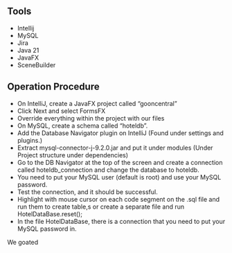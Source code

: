 ## Tools
* Intellij
* MySQL
* Jira
* Java 21
* JavaFX
* SceneBuilder


## Operation Procedure
* On IntelliJ, create a JavaFX project called “gooncentral”
* Click Next and select FormsFX
* Override everything within the project with our files
* On MySQL, create a schema called “hoteldb”.
* Add the Database Navigator plugin on IntelliJ (Found under settings and plugins.)
* Extract mysql-connector-j-9.2.0.jar and put it under modules (Under Project structure under dependencies)
* Go to the DB Navigator at the top of the screen and create a connection called hoteldb_connection and change the database to hoteldb.
* You need to put your MySQL user (default is root) and use your MySQL password.
* Test the connection, and it should be successful.
* Highlight with mouse cursor on each code segment on the .sql file and run them to create table,s or create a separate file and run HotelDataBase.reset();
* In the file HotelDataBase, there is a connection that you need to put your MySQL password in.

We goated
